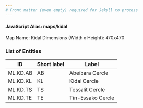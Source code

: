 ```yaml
---
# Front matter (even empty) required for Jekyll to process
---
```


#### JavaScript Alias: maps/kidal

Map Name: Kidal
Dimensions (Width x Height): 470x470

### List of Entities

| ID       | Short label | Label             |
| -------- | ----------- | ----------------- |
| ML.KD.AB | AB          | Abeibara Cercle   |
| ML.KD.KL | KL          | Kidal Cercle      |
| ML.KD.TS | TS          | Tessalit Cercle   |
| ML.KD.TE | TE          | Tin-Essako Cercle |
